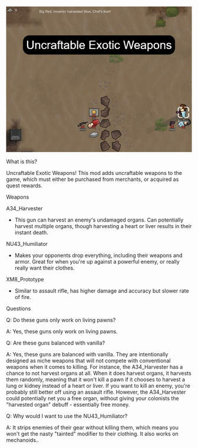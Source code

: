 ![steam_file_image](steam_file_image.jpg)


What is this?

Uncraftable Exotic Weapons! This mod adds uncraftable weapons to the game, which must either be purchased from merchants, or acquired as quest rewards.


Weapons

A34_Harvester
- This gun can harvest an enemy's undamaged organs. Can potentially harvest multiple organs, though harvesting a heart or liver results in their instant death.

NU43_Humiliator
- Makes your opponents drop everything, including their weapons and armor. Great for when you're up against a powerful enemy, or really really want their clothes.

XM8_Prototype
- Similar to assault rifle, has higher damage and accuracy but slower rate of fire.


Questions

Q: Do these guns only work on living pawns?

A: Yes, these guns only work on living pawns.

Q: Are these guns balanced with vanilla?

A: Yes, these guns are balanced with vanilla. They are intentionally designed as niche weapons that will not compete with conventional weapons when it comes to killing. For instance, the A34_Harvester has a chance to not harvest organs at all. When it does harvest organs, it harvests them randomly, meaning that it won't kill a pawn if it chooses to harvest a lung or kidney instead of a heart or liver. If you want to kill an enemy, you're probably still better off using an assault rifle. However, the A34_Harvester could potentially net you a free organ, without giving your colonists the "harvested organ" debuff - essentially free money.

Q: Why would I want to use the NU43_Humiliator?

A: It strips enemies of their gear without killing them, which means you won't get the nasty "tainted" modifier to their clothing. It also works on mechanoids..
